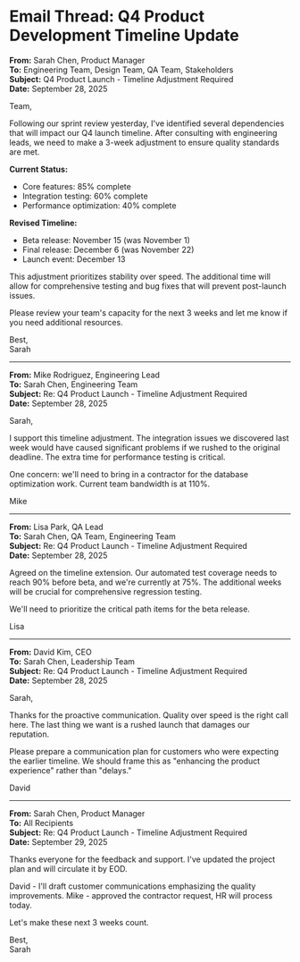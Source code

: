 # Email Thread: Q4 Product Development Timeline Update

**From:** Sarah Chen, Product Manager  
**To:** Engineering Team, Design Team, QA Team, Stakeholders  
**Subject:** Q4 Product Launch - Timeline Adjustment Required  
**Date:** September 28, 2025  

Team,

Following our sprint review yesterday, I've identified several dependencies that will impact our Q4 launch timeline. After consulting with engineering leads, we need to make a 3-week adjustment to ensure quality standards are met.

**Current Status:**
- Core features: 85% complete
- Integration testing: 60% complete
- Performance optimization: 40% complete

**Revised Timeline:**
- Beta release: November 15 (was November 1)
- Final release: December 6 (was November 22)
- Launch event: December 13

This adjustment prioritizes stability over speed. The additional time will allow for comprehensive testing and bug fixes that will prevent post-launch issues.

Please review your team's capacity for the next 3 weeks and let me know if you need additional resources.

Best,  
Sarah

---

**From:** Mike Rodriguez, Engineering Lead  
**To:** Sarah Chen, Engineering Team  
**Subject:** Re: Q4 Product Launch - Timeline Adjustment Required  
**Date:** September 28, 2025  

Sarah,

I support this timeline adjustment. The integration issues we discovered last week would have caused significant problems if we rushed to the original deadline. The extra time for performance testing is critical.

One concern: we'll need to bring in a contractor for the database optimization work. Current team bandwidth is at 110%.

Mike

---

**From:** Lisa Park, QA Lead  
**To:** Sarah Chen, QA Team, Engineering Team  
**Subject:** Re: Q4 Product Launch - Timeline Adjustment Required  
**Date:** September 28, 2025  

Agreed on the timeline extension. Our automated test coverage needs to reach 90% before beta, and we're currently at 75%. The additional weeks will be crucial for comprehensive regression testing.

We'll need to prioritize the critical path items for the beta release.

Lisa

---

**From:** David Kim, CEO  
**To:** Sarah Chen, Leadership Team  
**Subject:** Re: Q4 Product Launch - Timeline Adjustment Required  
**Date:** September 28, 2025  

Sarah,

Thanks for the proactive communication. Quality over speed is the right call here. The last thing we want is a rushed launch that damages our reputation.

Please prepare a communication plan for customers who were expecting the earlier timeline. We should frame this as "enhancing the product experience" rather than "delays."

David

---

**From:** Sarah Chen, Product Manager  
**To:** All Recipients  
**Subject:** Re: Q4 Product Launch - Timeline Adjustment Required  
**Date:** September 29, 2025  

Thanks everyone for the feedback and support. I've updated the project plan and will circulate it by EOD.

David - I'll draft customer communications emphasizing the quality improvements. Mike - approved the contractor request, HR will process today.

Let's make these next 3 weeks count.

Best,  
Sarah